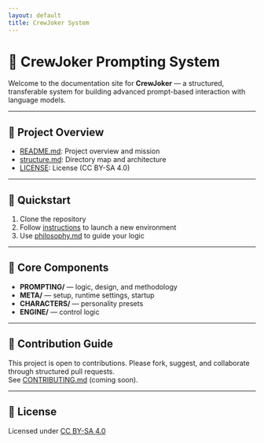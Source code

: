 ```yaml
---
layout: default
title: CrewJoker System
---
```


# 🧠 CrewJoker Prompting System

Welcome to the documentation site for **CrewJoker** — a structured, transferable system for building advanced prompt-based interaction with language models.

---

## 📁 Project Overview

- [README.md](../README.md): Project overview and mission  
- [structure.md](../structure.md): Directory map and architecture  
- [LICENSE](../LICENSE): License (CC BY-SA 4.0)

---

## 🚀 Quickstart

1. Clone the repository  
2. Follow [instructions](../META/instructions.md) to launch a new environment  
3. Use [philosophy.md](../PROMPTING/philosophy.md) to guide your logic

---

## 🔧 Core Components

- **PROMPTING/** — logic, design, and methodology  
- **META/** — setup, runtime settings, startup  
- **CHARACTERS/** — personality presets  
- **ENGINE/** — control logic

---

## 🤝 Contribution Guide

This project is open to contributions. Please fork, suggest, and collaborate through structured pull requests.  
See [CONTRIBUTING.md](../CONTRIBUTING.md) (coming soon).

---

## 📜 License

Licensed under [CC BY-SA 4.0](../LICENSE)
